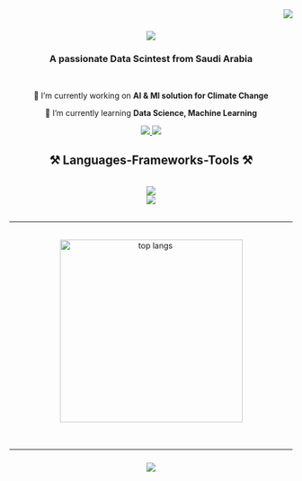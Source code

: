 <img align="right" src="https://visitor-badge.laobi.icu/badge?page_id=Ahmed-Islam-AI.Ahmed-Islam-AI" />


<h1 align="center">
 <img src="https://readme-typing-svg.herokuapp.com?font=Roboto+Slab&weight=500&size=35&duration=4000&pause=100&color=B3BAFF&center=true&vCenter=true&width=500&height=70&lines=Hi+There+%F0%9F%91%8B;I'm+Aseel+!" />
</h1>


<h3 align="center">A passionate Data Scintest from Saudi Arabia</h3>

<br/>

<div align="center">
 
 🔭 I’m currently working on **AI & Ml solution for Climate Change**
 
 🌱 I’m currently learning **Data Science, Machine Learning**
 
 </div>
 
<div align="center"> 
  <a href="mailto:AseelAlKhdaidi@gmail.com">
    <img src="https://img.shields.io/badge/Gmail-333333?style=for-the-badge&logo=gmail&logoColor=red" />
  </a>
  <a href="https://www.linkedin.com/in/aseel-alkhadaidi" target="_blank">
    <img src="https://img.shields.io/badge/LinkedIn-0077B5?style=for-the-badge&logo=linkedin&logoColor=white" target="_blank" />
  </a>
  <!-- <a href="https://github.com/Ahmed-Islam-AI" target="_blank">
     <img src="https://img.shields.io/badge/Portfolio-FF5722?style=for-the-badge&logo=todoist&logoColor=white" target="_blank" /> 
  </a> -->
<!--  <a href="https://www.kaggle.com/ahmedislam0" target="_blank">
     <img src="https://img.shields.io/badge/Kaggle-0077B5?style=for-the-badge&logo=Kaggle&logoColor=white" target="_blank" /> 
  </a> -->
  
</div>


<h2 align="center">⚒️ Languages-Frameworks-Tools ⚒️</h2>
<br/>
<div align="center">
    <img src="https://skillicons.dev/icons?i=anaconda,bootstrap,vscode,github,git,visualstudio,dotnet,figma" />
  <br>
    <img src="https://skillicons.dev/icons?i=html,css,python,mysql,javascript,cs,php" />
</div>


<br/>

 <!-- <div align="center">
  <h2>🐍 My Contributions 🐍</h2>
  <br>
  <img alt="snake eating my contributions" src="https://raw.githubusercontent.com/Ahmed-Islam-AI/Ahmed-Islam-AI/output/github-contribution-grid-snake.svg" />
  
  <br/><br/><br/>
</div>
 -->
<hr/>




 <!--  <h2 align="center">⚡ Stats ⚡</h2> -->
<br>
<div align=center>
  <!-- <img width=390 src="https://streak-stats.demolab.com/?user=Ahmed-Islam-AI&count_private=true&theme=react&border_radius=10" alt="streak stats"/>  -->
 <!-- <img width=390 src="https://github-readme-stats.vercel.app/api?username=Ahmed-Islam-AI&count_private=true&show_icons=true&theme=react&rank_icon=github&border_radius=10" alt="readme stats" />
  <br/>  -->
  <img width=325 align="center" src="https://github-readme-stats.vercel.app/api/top-langs/?username=xAseelx&hide=HTML&langs_count=8&layout=compact&theme=react&border_radius=10&size_weight=0.5&count_weight=0.5&exclude_repo=github-readme-stats" alt="top langs" />
</div>

<br/>
<br/>
<hr/>
<h3 align="center">
    <img src="https://readme-typing-svg.herokuapp.com?font=Roboto+Slab&weight=500&size=35&duration=4000&pause=100&color=B3BAFF&center=true&vCenter=true&width=500&height=70&lines=Thanks+for+visiting+!;For+inqueries;please+contact+me+on+LinkedIn+" />
</h1>
